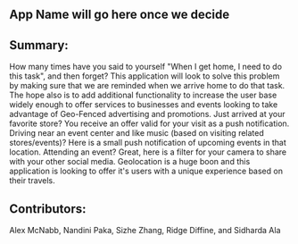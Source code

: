 ## App Name will go here once we decide

## Summary:
How many times have you said to yourself "When I get home, I need to do this task", and then
forget? This application will look to solve this problem by making sure that we are reminded when
we arrive home to do that task. The hope also is to add additional functionality to increase the
user base widely enough to offer services to businesses and events looking to take advantage of
Geo-Fenced advertising and promotions. Just arrived at your favorite store? You receive an offer
valid for your visit as a push notification. Driving near an event center and like music (based on
visiting related stores/events)? Here is a small push notification of upcoming events in that
location. Attending an event? Great, here is a filter for your camera to share with your other
social media. Geolocation is a huge boon and this application is looking to offer it's users with
a unique experience based on their travels.

## Contributors:
Alex McNabb, Nandini Paka, Sizhe Zhang, Ridge Diffine, and Sidharda Ala